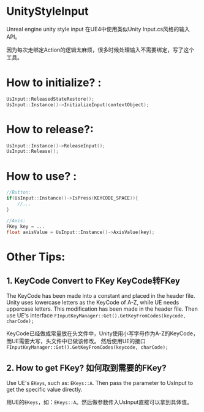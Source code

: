 # UnityStyleInput
Unreal engine unity style input
在UE4中使用类似Unity Input.cs风格的输入API。


因为每次走绑定Action的逻辑太麻烦，很多时候处理输入不需要绑定，写了这个工具。



# How to initialize? :

``` c++
UsInput::ReleasedStateRestore();
UsInput::Instance()->InitializeInput(contextObject);
```

# How to release?:

``` c++
UsInput::Instance()->ReleaseInput();
UsInput::Release();
```


# How to use? :

``` c++
//Button:
if(UsInput::Instance()->IsPress(KEYCODE_SPACE)){
	//...
}

//Axis:
FKey key = ...
float axisValue = UsInput::Instance()->AxisValue(key);
```

# Other Tips:
## 1. KeyCode Convert to FKey KeyCode转FKey

The KeyCode has been made into a constant and placed in the header file. Unity uses lowercase letters as the KeyCode of A-Z, while UE needs uppercase letters. This modification has been made in the header file.
Then use UE's interface `FInputKeyManager::Get().GetKeyFromCodes(keycode, charCode);`

KeyCode已经做成常量放在头文件中，Unity使用小写字母作为A-Z的KeyCode，而UE需要大写，头文件中已做该修改。
然后使用UE的接口`FInputKeyManager::Get().GetKeyFromCodes(keycode, charCode);`




## 2. How to get FKey? 如何取到需要的FKey?

Use UE's `EKeys`, such as: `EKeys::A`. Then pass the parameter to UsInput to get the specific value directly.

用UE的`EKeys`，如：`EKeys::A`。然后做参数传入UsInput直接可以拿到具体值。
